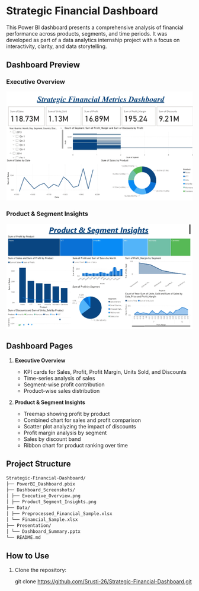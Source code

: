 # Strategic Financial Dashboard

This Power BI dashboard presents a comprehensive analysis of financial performance across products, segments, and time periods. It was developed as part of a data analytics internship project with a focus on interactivity, clarity, and data storytelling.

## Dashboard Preview

### Executive Overview  
![Executive Overview](Dashboard_Screenshots/Page1_ExecutiveOverview.png)

### Product & Segment Insights  
![Product & Segment Insights](Dashboard_Screenshots/Page2_ProductSegmentInsights.png)

## Dashboard Pages

1. **Executive Overview**  
   - KPI cards for Sales, Profit, Profit Margin, Units Sold, and Discounts  
   - Time-series analysis of sales  
   - Segment-wise profit contribution  
   - Product-wise sales distribution

2. **Product & Segment Insights**  
   - Treemap showing profit by product  
   - Combined chart for sales and profit comparison  
   - Scatter plot analyzing the impact of discounts  
   - Profit margin analysis by segment  
   - Sales by discount band  
   - Ribbon chart for product ranking over time

## Project Structure
```text
Strategic-Financial-Dashboard/
├── PowerBI_Dashboard.pbix
├── Dashboard_Screenshots/
│ ├── Executive_Overview.png
│ ├── Product_Segment_Insights.png
├── Data/
│ ├── Preprocessed_Financial_Sample.xlsx
│ └── Financial_Sample.xlsx
├── Presentation/
│ └── Dashboard_Summary.pptx
└── README.md
```
## How to Use

1. Clone the repository:
   
   git clone https://github.com/Srusti-26/Strategic-Financial-Dashboard.git
